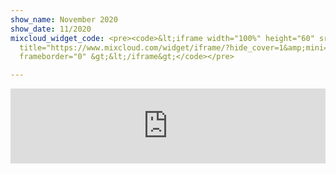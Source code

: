 ```yaml
---
show_name: November 2020
show_date: 11/2020
mixcloud_widget_code: <pre><code>&lt;iframe width="100%" height="60" src="<a href="https://www.mixcloud.com/widget/iframe/?hide_cover=1&amp;mini=1&amp;feed=%2FMusicBoxRadioUK%2Fbass-cycle-monday-16th-november-2020%2F"
  title="https://www.mixcloud.com/widget/iframe/?hide_cover=1&amp;mini=1&amp;feed=%2FMusicBoxRadioUK%2Fbass-cycle-monday-16th-november-2020%2F">https://www.mixcloud.com/widget/iframe/?hide_cover=1&amp;mini=1&amp;feed=%2FMusicBoxRadioUK%2Fbass-cycle-monday-16th-november-2020%2F</a>"
  frameborder="0" &gt;&lt;/iframe&gt;</code></pre>

---
```

<iframe width="100%" height="120" src="https://www.mixcloud.com/widget/iframe/?hide_cover=1&light=1&feed=%2FMusicBoxRadioUK%2Fbass-cycle-monday-16th-november-2020%2F" frameborder="0" ></iframe>